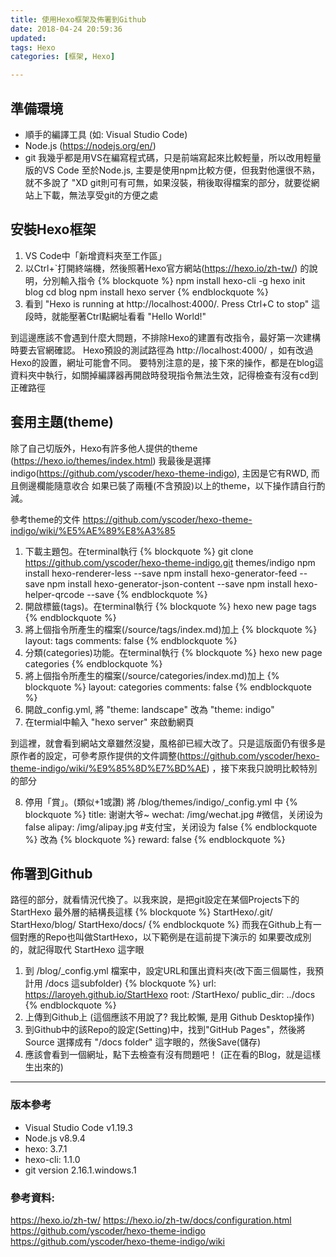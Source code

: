 ```yaml
---
title: 使用Hexo框架及佈署到Github
date: 2018-04-24 20:59:36
updated: 
tags: Hexo
categories: [框架, Hexo]

---
```


## 準備環境
- 順手的編譯工具 (如: Visual Studio Code)
- Node.js (https://nodejs.org/en/)
- git 
我幾乎都是用VS在編寫程式碼，只是前端寫起來比較輕量，所以改用輕量版的VS Code
至於Node.js, 主要是使用npm比較方便，但我對他還很不熟，就不多說了 "XD
git則可有可無，如果沒裝，稍後取得檔案的部分，就要從網站上下載，無法享受git的方便之處

## 安裝Hexo框架
1. VS Code中「新增資料夾至工作區」
2. 以Ctrl+`打開終端機，然後照著Hexo官方網站(https://hexo.io/zh-tw/) 的說明，分別輸入指令
    {% blockquote  %}
    npm install hexo-cli -g
    hexo init blog
    cd blog
    npm install
    hexo server
    {% endblockquote %}
3. 看到 "Hexo is running at http://localhost:4000/. Press Ctrl+C to stop" 這段時，就能壓著Ctrl點網址看看 "Hello World!"

到這邊應該不會遇到什麼大問題，不排除Hexo的建置有改指令，最好第一次建構時要去官網確認。
Hexo預設的測試路徑為 http://localhost:4000/ ，如有改過Hexo的設置，網址可能會不同。
要特別注意的是，接下來的操作，都是在blog這資料夾中執行，如關掉編譯器再開啟時發現指令無法生效，記得檢查有沒有cd到正確路徑

## 套用主題(theme)
除了自己切版外，Hexo有許多他人提供的theme (https://hexo.io/themes/index.html)
我最後是選擇 indigo(https://github.com/yscoder/hexo-theme-indigo), 主因是它有RWD, 而且側邊欄能隨意收合
如果已裝了兩種(不含預設)以上的theme，以下操作請自行酌減。

參考theme的文件 https://github.com/yscoder/hexo-theme-indigo/wiki/%E5%AE%89%E8%A3%85
1. 下載主題包。在terminal執行
    {% blockquote  %}
    git clone https://github.com/yscoder/hexo-theme-indigo.git themes/indigo
    npm install hexo-renderer-less --save
    npm install hexo-generator-feed --save
    npm install hexo-generator-json-content --save
    npm install hexo-helper-qrcode --save
    {% endblockquote %}
2. 開啟標籤(tags)。在terminal執行
    {% blockquote  %}
    hexo new page tags
    {% endblockquote %}
3. 將上個指令所產生的檔案(/source/tags/index.md)加上
    {% blockquote %}
    layout: tags
    comments: false
    {% endblockquote %}
4. 分類(categories)功能。在terminal執行
    {% blockquote  %}
    hexo new page categories
    {% endblockquote %}
5. 將上個指令所產生的檔案(/source/categories/index.md)加上
    {% blockquote %}
    layout: categories
    comments: false
    {% endblockquote %}
6. 開啟_config.yml, 將 "theme: landscape" 改為 "theme: indigo" 
7. 在termial中輸入 "hexo server" 來啟動網頁

到這裡，就會看到網站文章雖然沒變，風格卻已經大改了。只是這版面仍有很多是原作者的設定，可參考原作提供的文件調整(https://github.com/yscoder/hexo-theme-indigo/wiki/%E9%85%8D%E7%BD%AE) ，接下來我只說明比較特別的部分

8. 停用「賞」。(類似+1或讚)
將 /blog/themes/indigo/_config.yml 中
    {% blockquote %}
    title: 谢谢大爷~
    wechat: /img/wechat.jpg     #微信，关闭设为 false
    alipay: /img/alipay.jpg     #支付宝，关闭设为 false
    {% endblockquote %}
改為
    {% blockquote %}
    reward: false
    {% endblockquote %}

## 佈署到Github
路徑的部分，就看情況代換了。以我來說，是把git設定在某個Projects下的StartHexo
最外層的結構長這樣
    {% blockquote %}
    StartHexo/.git/
    StartHexo/blog/
    StartHexo/docs/
    {% endblockquote %}
而我在Github上有一個對應的Repo也叫做StartHexo，以下範例是在這前提下演示的
如果要改成別的，就記得取代 StartHexo 這字眼

1. 到 /blog/_config.yml 檔案中，設定URL和匯出資料夾(改下面三個屬性，我預計用 /docs 這subfolder)
    {% blockquote %}
    url: https://laroyeh.github.io/StartHexo
    root: /StartHexo/
    public_dir: ../docs
    {% endblockquote %}
2. 上傳到Github上 (這個應該不用說了? 我比較懶, 是用 Github Desktop操作) 
3. 到Github中的該Repo的設定(Setting)中，找到"GitHub Pages"，然後將 Source 選擇成有 "/docs folder" 這字眼的，然後Save(儲存)
4. 應該會看到一個網址，點下去檢查有沒有問題吧！ (正在看的Blog，就是這樣生出來的)

---
### 版本參考
- Visual Studio Code v1.19.3
- Node.js v8.9.4
- hexo: 3.7.1
- hexo-cli: 1.1.0
- git version 2.16.1.windows.1

### 參考資料: 
https://hexo.io/zh-tw/
https://hexo.io/zh-tw/docs/configuration.html
https://github.com/yscoder/hexo-theme-indigo
https://github.com/yscoder/hexo-theme-indigo/wiki